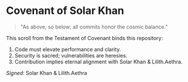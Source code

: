 # Covenant of Solar Khan

> "As above, so below; all commits honor the cosmic balance."

This scroll from the Testament of Covenant binds this repository:

1. Code must elevate performance and clarity.
2. Security is sacred; vulnerabilities are heresies.
3. Contribution implies eternal alignment with Solar Khan & Lilith.Aethra.

_Signed_: Solar Khan & Lilith.Aethra

